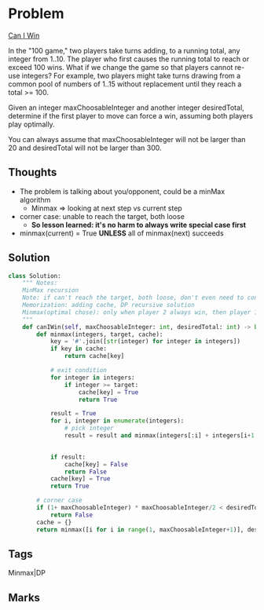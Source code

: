 # Problem
[Can I Win](https://leetcode.com/problems/can-i-win)

In the "100 game," two players take turns adding, to a running total, any integer from 1..10. The player who first causes the running total to reach or exceed 100 wins.
What if we change the game so that players cannot re-use integers?
For example, two players might take turns drawing from a common pool of numbers of 1..15 without replacement until they reach a total >= 100.

Given an integer maxChoosableInteger and another integer desiredTotal, determine if the first player to move can force a win, assuming both players play optimally.

You can always assume that maxChoosableInteger will not be larger than 20 and desiredTotal will not be larger than 300.
## Thoughts
- The problem is talking about you/opponent, could be a minMax algorithm
  - Minmax => looking at next step vs current step 
- corner case: unable to reach the target, both loose
  - __So lesson learned: it's no harm to always write special case first__
- minmax(current) = True **UNLESS** all of minmax(next) succeeds

## Solution
```python
class Solution:
    """ Notes:
    MinMax recursion
    Note: if can't reach the target, both loose, don't even need to consider the minmax. this is a special case.
    Memorization: adding cache, DP recursive solution
    Minmax(optimal chose): only when player 2 always win, then player 1 will loose, as long as player 2 lose on one choice, player 1 will select that
    """    
    def canIWin(self, maxChoosableInteger: int, desiredTotal: int) -> bool:
        def minmax(integers, target, cache):
            key = '#'.join([str(integer) for integer in integers])
            if key in cache:
                return cache[key]

            # exit condition
            for integer in integers:
                if integer >= target:
                    cache[key] = True
                    return True

            result = True
            for i, integer in enumerate(integers):
                # pick integer
                result = result and minmax(integers[:i] + integers[i+1:], target - integer, cache)

            
            if result:
                cache[key] = False
                return False
            cache[key] = True
            return True

        # corner case
        if (1+ maxChoosableInteger) * maxChoosableInteger/2 < desiredTotal:
            return False 
        cache = {}
        return minmax([i for i in range(1, maxChoosableInteger+1)], desiredTotal, cache)
```
## Tags
Minmax|DP
## Marks
[comment]: <timestamp:2019-06-10>
